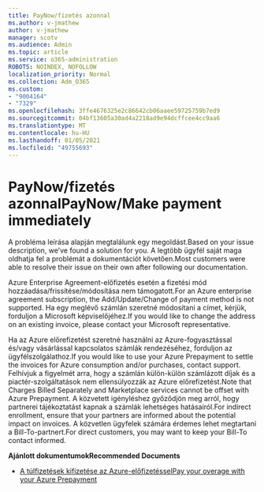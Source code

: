 ```yaml
---
title: PayNow/fizetés azonnal
ms.author: v-jmathew
author: v-jmathew
manager: scotv
ms.audience: Admin
ms.topic: article
ms.service: o365-administration
ROBOTS: NOINDEX, NOFOLLOW
localization_priority: Normal
ms.collection: Adm_O365
ms.custom:
- "9004164"
- "7329"
ms.openlocfilehash: 3ffe4676325e2c86642cb06aaee59725759b7ed9
ms.sourcegitcommit: 04bf13605a30ad4a2218ad9e94dcffcee4cc9aa6
ms.translationtype: MT
ms.contentlocale: hu-HU
ms.lasthandoff: 01/05/2021
ms.locfileid: "49755693"
---
```

# <a name="paynowmake-payment-immediately"></a><span data-ttu-id="9d24a-102">PayNow/fizetés azonnal</span><span class="sxs-lookup"><span data-stu-id="9d24a-102">PayNow/Make payment immediately</span></span>

<span data-ttu-id="9d24a-103">A probléma leírása alapján megtalálunk egy megoldást.</span><span class="sxs-lookup"><span data-stu-id="9d24a-103">Based on your issue description, we’ve found a solution for you.</span></span> <span data-ttu-id="9d24a-104">A legtöbb ügyfél saját maga oldhatja fel a problémát a dokumentációt követően.</span><span class="sxs-lookup"><span data-stu-id="9d24a-104">Most customers were able to resolve their issue on their own after following our documentation.</span></span>

<span data-ttu-id="9d24a-105">Azure Enterprise Agreement-előfizetés esetén a fizetési mód hozzáadása/frissítése/módosítása nem támogatott.</span><span class="sxs-lookup"><span data-stu-id="9d24a-105">For an Azure enterprise agreement subscription, the Add/Update/Change of payment method is not supported.</span></span> <span data-ttu-id="9d24a-106">Ha egy meglévő számlán szeretné módosítani a címet, kérjük, forduljon a Microsoft képviselőjéhez.</span><span class="sxs-lookup"><span data-stu-id="9d24a-106">If you would like to change the address on an existing invoice, please contact your Microsoft representative.</span></span>

<span data-ttu-id="9d24a-107">Ha az Azure előrefizetést szeretné használni az Azure-fogyasztással és/vagy vásárlással kapcsolatos számlák rendezéséhez, forduljon az ügyfélszolgálathoz.</span><span class="sxs-lookup"><span data-stu-id="9d24a-107">If you would like to use your Azure Prepayment to settle the invoices for Azure consumption and/or purchases, contact support.</span></span> <span data-ttu-id="9d24a-108">Felhívjuk a figyelmét arra, hogy a számlán külön-külön számlázott díjak és a piactér-szolgáltatások nem ellensúlyozzák az Azure előrefizetést.</span><span class="sxs-lookup"><span data-stu-id="9d24a-108">Note that Charges Billed Separately and Marketplace services cannot be offset with Azure Prepayment.</span></span> <span data-ttu-id="9d24a-109">A közvetett igényléshez győződjön meg arról, hogy partnerei tájékoztatást kapnak a számlák lehetséges hatásairól.</span><span class="sxs-lookup"><span data-stu-id="9d24a-109">For indirect enrollment, ensure that your partners are informed about the potential impact on invoices.</span></span> <span data-ttu-id="9d24a-110">A közvetlen ügyfelek számára érdemes lehet megtartani a Bill-To-partnert.</span><span class="sxs-lookup"><span data-stu-id="9d24a-110">For direct customers, you may want to keep your Bill-To contact informed.</span></span>

<span data-ttu-id="9d24a-111">**Ajánlott dokumentumok**</span><span class="sxs-lookup"><span data-stu-id="9d24a-111">**Recommended Documents**</span></span>

- [<span data-ttu-id="9d24a-112">A túlfizetések kifizetése az Azure-előfizetéssel</span><span class="sxs-lookup"><span data-stu-id="9d24a-112">Pay your overage with your Azure Prepayment</span></span>](https://docs.microsoft.com/azure/cost-management-billing/manage/ea-portal-enrollment-invoices#pay-your-overage-with-your-azure-prepayment)
